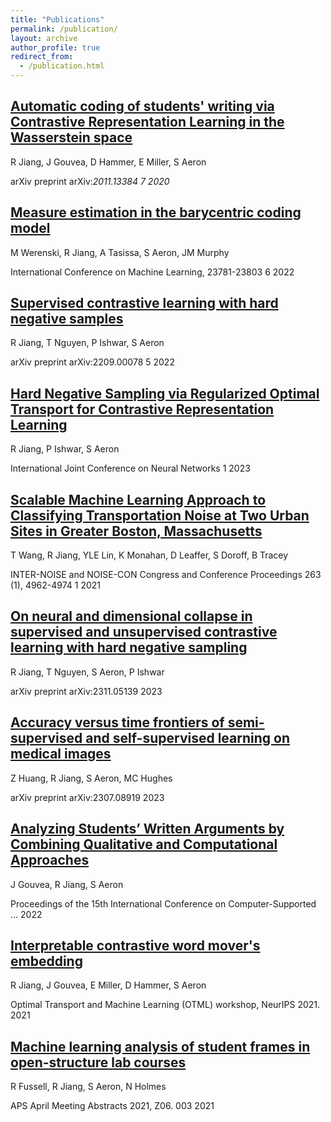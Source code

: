 ```yaml
---
title: "Publications"
permalink: /publication/
layout: archive
author_profile: true
redirect_from: 
  - /publication.html
---
```


## [Automatic coding of students' writing via Contrastive Representation Learning in the Wasserstein space](https://scholar.google.com/citations?view_op=view_citation&hl=en&user=dXgr0nsAAAAJ&citation_for_view=dXgr0nsAAAAJ:u-x6o8ySG0sC)
R Jiang, J Gouvea, D Hammer, E Miller, S Aeron

arXiv preprint arXiv:_2011.13384	7	2020_

## [Measure estimation in the barycentric coding model](https://scholar.google.com/citations?view_op=view_citation&hl=en&user=dXgr0nsAAAAJ&citation_for_view=dXgr0nsAAAAJ:IjCSPb-OGe4C)
M Werenski, R Jiang, A Tasissa, S Aeron, JM Murphy

International Conference on Machine Learning, 23781-23803	6	2022

## [Supervised contrastive learning with hard negative samples](https://scholar.google.com/citations?view_op=view_citation&hl=en&user=dXgr0nsAAAAJ&citation_for_view=dXgr0nsAAAAJ:zYLM7Y9cAGgC)
R Jiang, T Nguyen, P Ishwar, S Aeron

arXiv preprint arXiv:2209.00078	5	2022

## [Hard Negative Sampling via Regularized Optimal Transport for Contrastive Representation Learning](https://scholar.google.com/citations?view_op=view_citation&hl=en&user=dXgr0nsAAAAJ&citation_for_view=dXgr0nsAAAAJ:eQOLeE2rZwMC)
R Jiang, P Ishwar, S Aeron

International Joint Conference on Neural Networks	1	2023

## [Scalable Machine Learning Approach to Classifying Transportation Noise at Two Urban Sites in Greater Boston, Massachusetts](https://scholar.google.com/citations?view_op=view_citation&hl=en&user=dXgr0nsAAAAJ&citation_for_view=dXgr0nsAAAAJ:9yKSN-GCB0IC)
T Wang, R Jiang, YLE Lin, K Monahan, D Leaffer, S Doroff, B Tracey

INTER-NOISE and NOISE-CON Congress and Conference Proceedings 263 (1), 4962-4974	1	2021

## [On neural and dimensional collapse in supervised and unsupervised contrastive learning with hard negative sampling](https://scholar.google.com/citations?view_op=view_citation&hl=en&user=dXgr0nsAAAAJ&citation_for_view=dXgr0nsAAAAJ:ufrVoPGSRksC)
R Jiang, T Nguyen, S Aeron, P Ishwar

arXiv preprint arXiv:2311.05139		2023

## [Accuracy versus time frontiers of semi-supervised and self-supervised learning on medical images](https://scholar.google.com/citations?view_op=view_citation&hl=en&user=dXgr0nsAAAAJ&citation_for_view=dXgr0nsAAAAJ:WF5omc3nYNoC)
Z Huang, R Jiang, S Aeron, MC Hughes

arXiv preprint arXiv:2307.08919		2023

## [Analyzing Students’ Written Arguments by Combining Qualitative and Computational Approaches](https://scholar.google.com/citations?view_op=view_citation&hl=en&user=dXgr0nsAAAAJ&citation_for_view=dXgr0nsAAAAJ:YsMSGLbcyi4C)
J Gouvea, R Jiang, S Aeron

Proceedings of the 15th International Conference on Computer-Supported …		2022

## [Interpretable contrastive word mover's embedding](https://scholar.google.com/citations?view_op=view_citation&hl=en&user=dXgr0nsAAAAJ&citation_for_view=dXgr0nsAAAAJ:qjMakFHDy7sC)
R Jiang, J Gouvea, E Miller, D Hammer, S Aeron

Optimal Transport and Machine Learning (OTML) workshop, NeurIPS 2021.		2021

## [Machine learning analysis of student frames in open-structure lab courses](https://scholar.google.com/citations?view_op=view_citation&hl=en&user=dXgr0nsAAAAJ&citation_for_view=dXgr0nsAAAAJ:d1gkVwhDpl0C)
R Fussell, R Jiang, S Aeron, N Holmes

APS April Meeting Abstracts 2021, Z06. 003		2021
